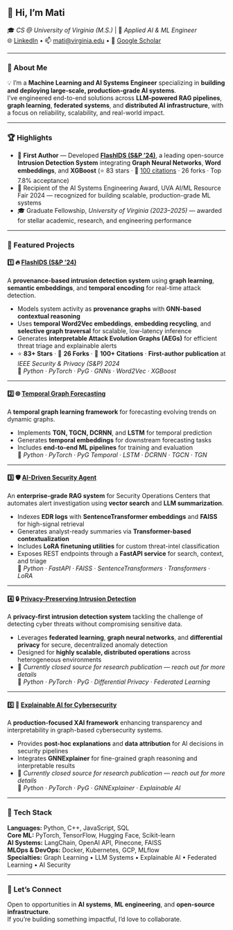 ## 👋 Hi, I’m **Mati**

🎓 *CS @ University of Virginia (M.S.)* | 🧠 *Applied AI & ML Engineer*  
🌐 [LinkedIn](https://www.linkedin.com/in/mati-ur-rehman-02949a157) • 📫 [mati@virginia.edu](mailto:mati@virginia.edu) • 🧪 [Google Scholar](https://scholar.google.com/citations?user=ooPW70oAAAAJ&hl=en&oi=sra)

---

### 🚀 About Me

💡 I’m a **Machine Learning and AI Systems Engineer** specializing in **building and deploying large-scale, production-grade AI systems**.  
I’ve engineered end-to-end solutions across **LLM-powered RAG pipelines**, **graph learning**, **federated systems**, and **distributed AI infrastructure**, with a focus on reliability, scalability, and real-world impact.

---

### 🏆 Highlights

- 🥇 **First Author** — Developed [**FlashIDS (S&P ’24)**](https://github.com/DART-Laboratory/Flash-IDS), a leading open-source **Intrusion Detection System** integrating **Graph Neural Networks**, **Word embeddings**, and **XGBoost** (⭐ 83 stars · 🔗 [100 citations](https://scholar.google.com/citations?user=ooPW70oAAAAJ&hl=en&oi=sra) · 26 forks · Top 7.8% acceptance)  
- 🧠 Recipient of the AI Systems Engineering Award, UVA AI/ML Resource Fair 2024 — recognized for building scalable, production-grade ML systems  
- 🎓 Graduate Fellowship, *University of Virginia (2023–2025)* — awarded for stellar academic, research, and engineering performance  

---

### 🌟 Featured Projects

#### 1️⃣ 🔥 [FlashIDS (S&P ’24)](https://github.com/DART-Laboratory/Flash-IDS)
A **provenance-based intrusion detection system** using **graph learning**, **semantic embeddings**, and **temporal encoding** for real-time attack detection.  
- Models system activity as **provenance graphs** with **GNN-based contextual reasoning**  
- Uses **temporal Word2Vec embeddings**, **embedding recycling**, and **selective graph traversal** for scalable, low-latency inference  
- Generates **interpretable Attack Evolution Graphs (AEGs)** for efficient threat triage and explainable alerts  
- ⭐ **83+ Stars** · 🔄 **26 Forks** · 📑 **100+ Citations** · **First-author publication** at *IEEE Security & Privacy (S&P) 2024*  
🧰 *Python · PyTorch · PyG · GNNs · Word2Vec · XGBoost*

---

#### 2️⃣ 🌐 [Temporal Graph Forecasting](https://github.com/Mati607/Temporal-Graph-Forecasting)
A **temporal graph learning framework** for forecasting evolving trends on dynamic graphs.  
- Implements **TGN, TGCN, DCRNN**, and **LSTM** for temporal prediction  
- Generates **temporal embeddings** for downstream forecasting tasks  
- Includes **end-to-end ML pipelines** for training and evaluation  
🧰 *Python · PyTorch · PyG Temporal · LSTM · DCRNN · TGCN · TGN*

---

#### 3️⃣ 🛡️ [AI-Driven Security Agent](https://github.com/Mati607/security-ai-agent)
An **enterprise-grade RAG system** for Security Operations Centers that automates alert investigation using **vector search** and **LLM summarization**.  
- Indexes **EDR logs** with **SentenceTransformer embeddings** and **FAISS** for high-signal retrieval  
- Generates analyst-ready summaries via **Transformer-based contextualization**  
- Includes **LoRA finetuning utilities** for custom threat-intel classification  
- Exposes REST endpoints through a **FastAPI service** for search, context, and triage  
🧰 *Python · FastAPI · FAISS · SentenceTransformers · Transformers · LoRA*

---

#### 4️⃣ 🔒 [Privacy-Preserving Intrusion Detection](https://github.com/Mati607/Privacy-Preserving-Intrusion-Detection)
A **privacy-first intrusion detection system** tackling the challenge of detecting cyber threats without compromising sensitive data.  
- Leverages **federated learning**, **graph neural networks**, and **differential privacy** for secure, decentralized anomaly detection  
- Designed for **highly scalable, distributed operations** across heterogeneous environments  
- 🚧 *Currently closed source for research publication — reach out for more details*  
🧰 *Python · PyTorch · PyG · Differential Privacy · Federated Learning*

---

#### 5️⃣ 🧠 [Explainable AI for Cybersecurity](https://github.com/Mati607/Explainable-Intrusion-Detection)
A **production-focused XAI framework** enhancing transparency and interpretability in graph-based cybersecurity systems.  
- Provides **post-hoc explanations** and **data attribution** for AI decisions in security pipelines  
- Integrates **GNNExplainer** for fine-grained graph reasoning and interpretable results  
- 🚧 *Currently closed source for research publication — reach out for more details*  
🧰 *Python · PyTorch · PyG · GNNExplainer · Explainable AI*

---

### 🧠 Tech Stack

**Languages:** Python, C++, JavaScript, SQL  
**Core ML:** PyTorch, TensorFlow, Hugging Face, Scikit-learn  
**AI Systems:** LangChain, OpenAI API, Pinecone, FAISS  
**MLOps & DevOps:** Docker, Kubernetes, GCP, MLflow  
**Specialties:** Graph Learning • LLM Systems • Explainable AI • Federated Learning • AI Security

---

### 💬 Let’s Connect

Open to opportunities in **AI systems**, **ML engineering**, and **open-source infrastructure**.  
If you’re building something impactful, I’d love to collaborate.
